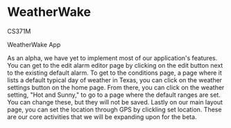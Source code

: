 # WeatherWake
CS371M

WeatherWake App

As an alpha, we have yet to implement most of our application's features.  You can get to the edit alarm editor page by clicking on the edit button next to the existing default alarm. To get to the conditions page, a page where it lists a default typical day of weather in Texas, you can click on the weather settings button on the home page.  From there, you can click on the weather setting, "Hot and Sunny," to go to a page where the default ranges are set.  You can change these, but they will not be saved.  Lastly on our main layout page, you can set the location through GPS by clickling set location. These are our core activities that we will be expanding upon for the beta.
